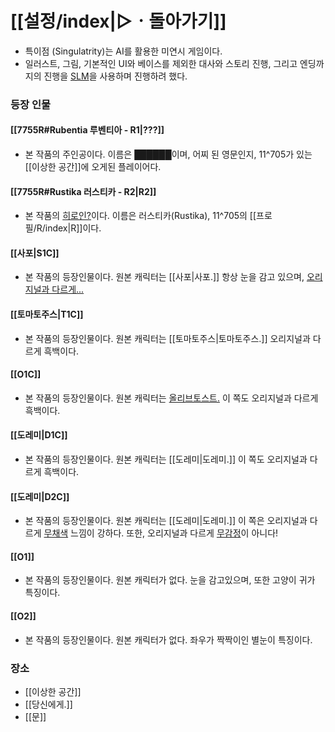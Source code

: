 # [[설정/index|▷ㆍ돌아가기]]
- 특이점 (Singulatrity)는 AI를 활용한 미연시 게임이다.
- 일러스트, 그림, 기본적인 UI와 베이스를 제외한 대사와 스토리 진행, 그리고 엔딩까지의 진행을 [SLM](https://namu.wiki/w/%EC%96%B8%EC%96%B4%20%EB%AA%A8%EB%8D%B8)을 사용하며 진행하려 했다.

### 등장 인물
#### [[7755R#Rubentia 루벤티아 - R1|???]]
- 본 작품의 주인공이다. 이름은 [██████](https://namu.wiki/w/%EB%AF%B8%EC%A0%95#s-1)이며, 어찌 된 영문인지, 11^705가 있는 [[이상한 공간]]에 오게된 플레이어다. 
#### [[7755R#Rustika 러스티카 - R2|R2]]
- 본 작품의 [히로인?](https://namu.wiki/w/%EC%84%9C%EB%B8%8C%20%EC%A3%BC%EC%9D%B8%EA%B3%B5)이다. 이름은 러스티카(Rustika), 11^705의 [[프로필/R/index|R]]이다.
#### [[사포|S1C]]
- 본 작품의 등장인물이다. 원본 캐릭터는 [[사포|사포.]] 항상 눈을 감고 있으며, [오리지널과 다르게...](https://namu.wiki/w/%EC%96%B4%EB%A6%B0%EC%9D%B4)
#### [[토마토주스|T1C]]
- 본 작품의 등장인물이다. 원본 캐릭터는 [[토마토주스|토마토주스.]] 오리지널과 다르게 흑백이다. 
#### [[O1C]]
- 본 작품의 등장인물이다. 원본 캐릭터는 [올리브토스트.](https://github.com/choshinyoung/OliveToast) 이 쪽도 오리지널과 다르게 흑백이다.
#### [[도레미|D1C]]
- 본 작품의 등장인물이다. 원본 캐릭터는 [[도레미|도레미.]] 이 쪽도 오리지널과 다르게 흑백이다. 
#### [[도레미|D2C]]
- 본 작품의 등장인물이다. 원본 캐릭터는 [[도레미|도레미.]] 이 쪽은 오리지널과 다르게 [무채색](https://namu.wiki/w/%EB%AC%B4%EC%B1%84%EC%83%89) 느낌이 강하다. 또한, 오리지널과 다르게 [무감정](https://namu.wiki/w/%EB%AC%B4%EA%B0%90%EC%A0%95)이 아니다!
#### [[O1]]
- 본 작품의 등장인물이다. 원본 캐릭터가 없다. 눈을 감고있으며, 또한 고양이 귀가 특징이다.
#### [[O2]]
- 본 작품의 등장인물이다. 원본 캐릭터가 없다. 좌우가 짝짝이인 별눈이 특징이다.

### 장소
- [[이상한 공간]]
- [[당신에게.]]
- [[문]]